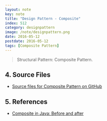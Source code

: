 ```yaml
---
layout: note
key: note
title: "Design Pattern - Composite"
index: 512
category: designpattern
image: /note/designpattern.png
date: 2016-05-12
postdate: 2016-05-12
tags: [Composite Pattern]
---
```


> Structural Pattern: Composite Pattern.

## 4. Source Files
* [Source files for Composite Pattern on GitHub](https://github.com/jojozhuang/design-patterns-java/tree/master/design-pattern-composite)

## 5. References
* [Composite in Java: Before and after](https://sourcemaking.com/design_patterns/composite/java/1)

